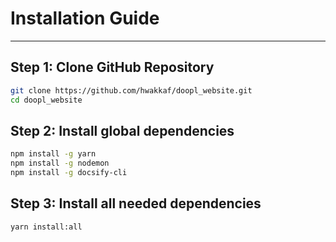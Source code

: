 # Installation Guide
---
## Step 1: Clone GitHub Repository

```bash
git clone https://github.com/hwakkaf/doopl_website.git
cd doopl_website
```

## Step 2: Install global dependencies

```bash
npm install -g yarn
npm install -g nodemon
npm install -g docsify-cli
```

## Step 3: Install all needed dependencies
```bash
yarn install:all
```